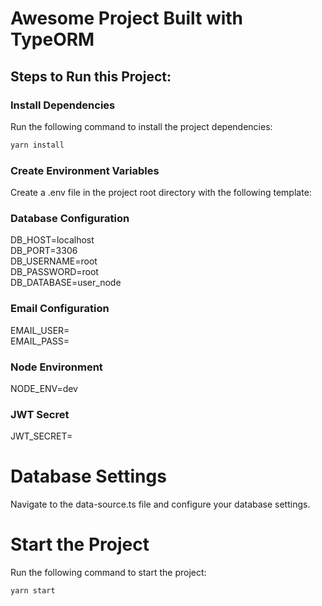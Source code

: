 # Awesome Project Built with TypeORM

## Steps to Run this Project:

### Install Dependencies
Run the following command to install the project dependencies:

```bash
yarn install
```

### Create Environment Variables
Create a .env file in the project root directory with the following template:

### Database Configuration
DB_HOST=localhost  
DB_PORT=3306  
DB_USERNAME=root  
DB_PASSWORD=root  
DB_DATABASE=user_node  

### Email Configuration
EMAIL_USER=  
EMAIL_PASS=  

### Node Environment
NODE_ENV=dev

### JWT Secret
JWT_SECRET=

# Database Settings
Navigate to the data-source.ts file and configure your database settings.

# Start the Project
Run the following command to start the project:

```bash
yarn start
```
